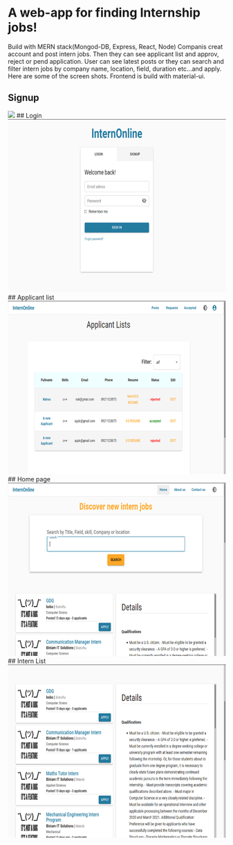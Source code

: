 # A web-app for finding Internship jobs!
Build with MERN stack(Mongod-DB, Express, React, Node)
Companis creat account and post intern jobs. Then they can see applicant list and approv, reject or pend application.
User can see latest posts or they can search and filter intern jobs by company name, location, field, duration etc...and apply.
Here are some of the screen shots.
Frontend is build with material-ui.

## Signup
<img src="screenshots/InternOnlineSignUp.png"  height='400'>
## Login
<img src="screenshots/InternOnlineLogin.png"  height='400'>
## Applicant list
<img src="screenshots/InternOnlineList.png"  height='400'>
## Home page
<img src="screenshots/InternOnlineHomePage.png" height='400'>
## Intern List
<img src="screenshots/InternOnlineBottom.png"  height='400'>
